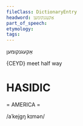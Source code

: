 ```yaml
---
fileClass: DictionaryEntry
headword: אַקעגנקומען
part_of_speech: 
etymology: 
tags: 
---
```

אַקעגנקומען

{CEYD}
meet half way

HASIDIC
=======
= AMERICA = 

/aˈkejgŋ kɪmən/